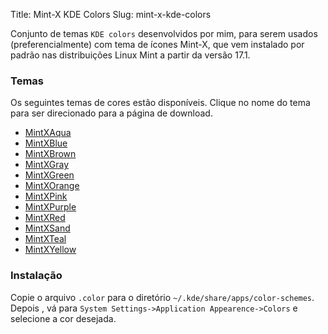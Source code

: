 Title: Mint-X KDE Colors
Slug: mint-x-kde-colors

Conjunto de temas `KDE colors` desenvolvidos por mim, para serem usados (preferencialmente) com tema de ícones Mint-X, que vem instalado por padrão nas distribuições Linux Mint a partir da versão 17.1.

### Temas

Os seguintes temas de cores estão disponíveis. Clique no nome do tema para ser direcionado para a página de download.

* [MintXAqua](http://kde-look.org/content/show.php/Mint-X+Aqua?content=176092)
* [MintXBlue](http://kde-look.org/content/show.php/Mint-X+Blue?content=176093)
* [MintXBrown](http://kde-look.org/content/show.php/Mint-X+Brown?content=176094)
* [MintXGray](http://kde-look.org/content/show.php/Mint-X+Gray?content=176095)
* [MintXGreen](http://kde-look.org/content/show.php/Mint-X+Green?content=176096)
* [MintXOrange](http://kde-look.org/content/show.php/Mint-X+Orange?content=176097)
* [MintXPink](http://kde-look.org/content/show.php/Mint-X+Pink?content=176098)
* [MintXPurple](http://kde-look.org/content/show.php/Mint-X+Purple?content=176099)
* [MintXRed](http://kde-look.org/content/show.php/Mint-X+Red?content=176100)
* [MintXSand](http://kde-look.org/content/show.php/Mint-X+Sand?content=176101)
* [MintXTeal](http://kde-look.org/content/show.php/Mint-X+Teal?content=176103)
* [MintXYellow](http://kde-look.org/content/show.php/Mint-X+Yellow?content=176104)

### Instalação

Copie o arquivo `.color` para o diretório `~/.kde/share/apps/color-schemes`.
Depois , vá para `System Settings->Application Appearence->Colors` e selecione a cor desejada.
